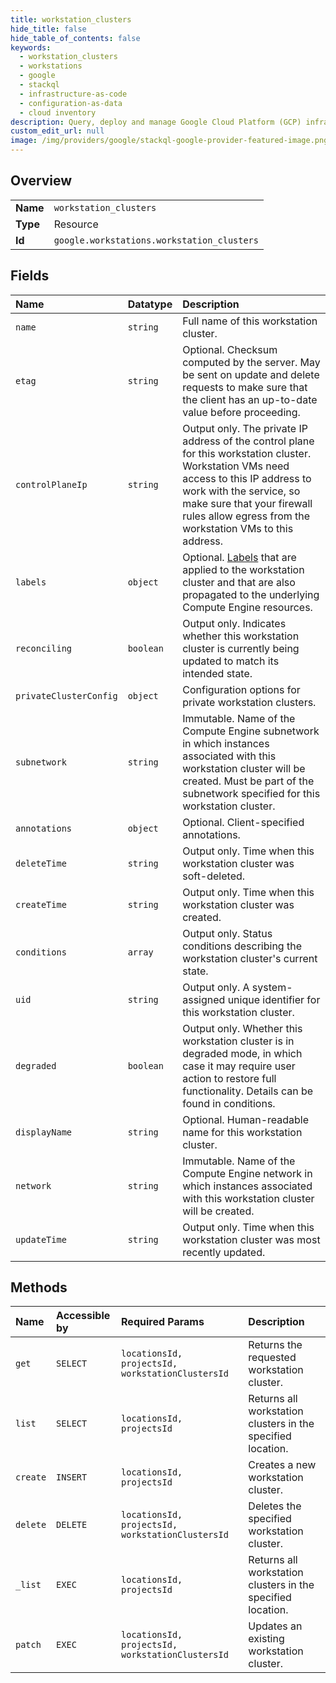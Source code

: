 ```yaml
---
title: workstation_clusters
hide_title: false
hide_table_of_contents: false
keywords:
  - workstation_clusters
  - workstations
  - google    
  - stackql
  - infrastructure-as-code
  - configuration-as-data
  - cloud inventory
description: Query, deploy and manage Google Cloud Platform (GCP) infrastructure and resources using SQL
custom_edit_url: null
image: /img/providers/google/stackql-google-provider-featured-image.png
---
```

  
    

## Overview
<table><tbody>
<tr><td><b>Name</b></td><td><code>workstation_clusters</code></td></tr>
<tr><td><b>Type</b></td><td>Resource</td></tr>
<tr><td><b>Id</b></td><td><code>google.workstations.workstation_clusters</code></td></tr>
</tbody></table>

## Fields
| Name | Datatype | Description |
|:-----|:---------|:------------|
| `name` | `string` | Full name of this workstation cluster. |
| `etag` | `string` | Optional. Checksum computed by the server. May be sent on update and delete requests to make sure that the client has an up-to-date value before proceeding. |
| `controlPlaneIp` | `string` | Output only. The private IP address of the control plane for this workstation cluster. Workstation VMs need access to this IP address to work with the service, so make sure that your firewall rules allow egress from the workstation VMs to this address. |
| `labels` | `object` | Optional. [Labels](https://cloud.google.com/workstations/docs/label-resources) that are applied to the workstation cluster and that are also propagated to the underlying Compute Engine resources. |
| `reconciling` | `boolean` | Output only. Indicates whether this workstation cluster is currently being updated to match its intended state. |
| `privateClusterConfig` | `object` | Configuration options for private workstation clusters. |
| `subnetwork` | `string` | Immutable. Name of the Compute Engine subnetwork in which instances associated with this workstation cluster will be created. Must be part of the subnetwork specified for this workstation cluster. |
| `annotations` | `object` | Optional. Client-specified annotations. |
| `deleteTime` | `string` | Output only. Time when this workstation cluster was soft-deleted. |
| `createTime` | `string` | Output only. Time when this workstation cluster was created. |
| `conditions` | `array` | Output only. Status conditions describing the workstation cluster's current state. |
| `uid` | `string` | Output only. A system-assigned unique identifier for this workstation cluster. |
| `degraded` | `boolean` | Output only. Whether this workstation cluster is in degraded mode, in which case it may require user action to restore full functionality. Details can be found in conditions. |
| `displayName` | `string` | Optional. Human-readable name for this workstation cluster. |
| `network` | `string` | Immutable. Name of the Compute Engine network in which instances associated with this workstation cluster will be created. |
| `updateTime` | `string` | Output only. Time when this workstation cluster was most recently updated. |
## Methods
| Name | Accessible by | Required Params | Description |
|:-----|:--------------|:----------------|:------------|
| `get` | `SELECT` | `locationsId, projectsId, workstationClustersId` | Returns the requested workstation cluster. |
| `list` | `SELECT` | `locationsId, projectsId` | Returns all workstation clusters in the specified location. |
| `create` | `INSERT` | `locationsId, projectsId` | Creates a new workstation cluster. |
| `delete` | `DELETE` | `locationsId, projectsId, workstationClustersId` | Deletes the specified workstation cluster. |
| `_list` | `EXEC` | `locationsId, projectsId` | Returns all workstation clusters in the specified location. |
| `patch` | `EXEC` | `locationsId, projectsId, workstationClustersId` | Updates an existing workstation cluster. |
